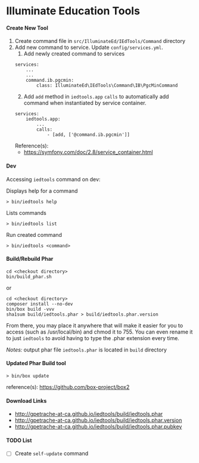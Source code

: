 # Illuminate Education Tools

#### Create New Tool

1) Create command file in `src/IlluminateEd/IEdTools/Command` directory
1) Add new command to service. Update `config/services.yml`.
    1) Add newly created command to services
    ```
    services:
        ...
        ...
        command.ib.pgcmin:
            class: IlluminateEd\IEdTools\Command\IB\PgcMinCommand
    ```
    2) Add `add` method in `iedtools.app` `calls` to automatically add command when instantiated by service container.
    ```
    services:
        iedtools.app:
            ...
            calls:
                - [add, ['@command.ib.pgcmin']]
    ```
    Reference(s):
    * https://symfony.com/doc/2.8/service_container.html
    
#### Dev
Accessing `iedtools` command on dev:

Displays help for a command
```
> bin/iedtools help
```
Lists commands
```
> bin/iedtools list
```
Run created command
```
> bin/iedtools <command>
```

#### Build/Rebuild Phar
```
cd <checkout directory>
bin/build_phar.sh

```

or

```
cd <checkout directory>
composer install --no-dev
bin/box build -vvv
sha1sum build/iedtools.phar > build/iedtools.phar.version
```

From there, you may place it anywhere that will make it easier for you to access (such as /usr/local/bin) and chmod it to 755. You can even rename it to just `iedtools` to avoid having to type the .phar extension every time.

*Notes:* output phar file `iedtools.phar` is located in `build` directory


#### Updated Phar Build tool 
```
> bin/box update
```

reference(s): https://github.com/box-project/box2

#### Download Links
* http://gpetrache-at-ca.github.io/iedtools/build/iedtools.phar
* http://gpetrache-at-ca.github.io/iedtools/build/iedtools.phar.version
* http://gpetrache-at-ca.github.io/iedtools/build/iedtools.phar.pubkey

#### TODO List
- [ ] Create `self-update` command

